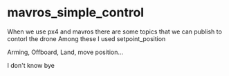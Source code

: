 # mavros_simple_control

When we use px4 and mavros there are some topics that we can publish to contorl the drone
Among these I used setpoint_position

Arming, Offboard, Land, move position...

I don't know bye
